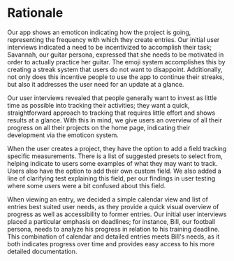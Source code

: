 
# Rationale

Our app shows an emoticon indicating how the project is going, representing the frequency with which they create entries. Our initial user interviews indicated a need to be incentivized to accomplish their task; Savannah, our guitar persona, expressed that she needs to be motivated in order to actually practice her guitar. The emoji system accomplishes this by creating a streak system that users do not want to disappoint. Additionally, not only does this incentive people to use the app to continue their streaks, but also it addresses the user need for an update at a glance.

Our user interviews revealed that people generally want to invest as little time as possible into tracking their activities; they want a quick, straightforward approach to tracking that requires little effort and shows results at a glance. With this in mind, we give users an overview of all their progress on all their projects on the home page, indicating their development via the emoticon system.  

When the user creates a project, they have the option to add a field tracking specific measurements. There is a list of suggested presets to select from, helping indicate to users some examples of what they may want to track. Users also have the option to add their own custom field. We also added a line of clarifying test explaining this field, per our findings in user testing where some users were a bit confused about this field.

When viewing an entry, we decided a simple calendar view and list of entries best suited user needs, as they provide a quick visual overview of progress as well as accessibility to former entries. Our initial user interviews placed a particular emphasis on deadlines; for instance, Bill, our football persona, needs to analyze his progress in relation to his training deadline. This combination of calendar and detailed entries meets Bill's needs, as it both indicates progress over time and provides easy access to his more detailed documentation.  
